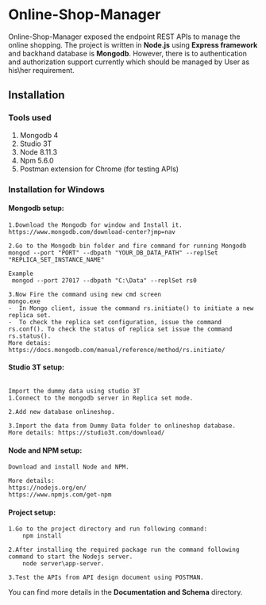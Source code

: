 # Online-Shop-Manager
Online-Shop-Manager exposed the endpoint REST APIs to manage the online shopping. The project is written in **Node.js** using **Express framework** and 
backhand database is **Mongodb**. However, there is to authentication and authorization support currently which should be managed by User as his\her requirement.   


## Installation

### Tools used
1.	Mongodb 4
2.	Studio 3T
3.	Node 8.11.3
4.	Npm 5.6.0
5.	Postman extension for Chrome (for testing APIs)


###  Installation for Windows

#### Mongodb setup:
```
1.Download the Mongodb for window and Install it.
https://www.mongodb.com/download-center?jmp=nav

2.Go to the Mongodb bin folder and fire command for running Mongodb  
mongod --port "PORT" --dbpath "YOUR_DB_DATA_PATH" --replSet "REPLICA_SET_INSTANCE_NAME"

Example
 mongod --port 27017 --dbpath "C:\Data" --replSet rs0
 
3.Now Fire the command using new cmd screen
mongo.exe
-  In Mongo client, issue the command rs.initiate() to initiate a new replica set.
-  To check the replica set configuration, issue the command rs.conf(). To check the status of replica set issue the command rs.status().
More detais: https://docs.mongodb.com/manual/reference/method/rs.initiate/

```

#### Studio 3T setup:
```

Import the dummy data using studio 3T 
1.Connect to the mongodb server in Replica set mode.

2.Add new database onlineshop.

3.Import the data from Dummy Data folder to onlineshop database.
More details: https://studio3t.com/download/

```

#### Node and NPM setup:
```
Download and install Node and NPM.

More details:
https://nodejs.org/en/
https://www.npmjs.com/get-npm

```

#### Project setup:
```
1.Go to the project directory and run following command: 
    npm install
	
2.After installing the required package run the command following command to start the Nodejs server.
    node server\app-server.
	
3.Test the APIs from API design document using POSTMAN.

```

You can find more details in the **Documentation and Schema** directory.